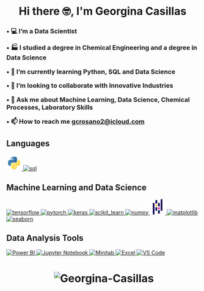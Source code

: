 <!--
**Georgina-Casillas/Georgina-Casillas** is a ✨ _special_ ✨ repository because its `README.md` (this file) appears on your GitHub profile.

Here are some ideas to get you started:

- 🔭 I’m currently working on ...
- 🌱 I’m currently learning ...
- 👯 I’m looking to collaborate on ...
- 🤔 I’m looking for help with ...
- 💬 Ask me about ...
- 📫 How to reach me: ...
- 😄 Pronouns: ...
- ⚡ Fun fact: ...
-->
<h1 align="center">Hi there 🤓, I'm Georgina Casillas </h1>
<!--h2 align="center">Data Scientist</h2-->

<h3>
 
• 💻 I’m a **Data Scientist**

• 🏭 I studied a degree in **Chemical Engineering** and a degree in **Data Science**

• 📖 I’m currently learning **Python, SQL and Data Science**

• 🤝 I’m looking to collaborate with **Innovative Industries**

• 💬 Ask me about **Machine Learning, Data Science, Chemical Processes, Laboratory Skills**

• 📫 How to reach me **gcrosano2@icloud.com**  </h3>


<h2 align="left">Languages</h2>
<p align="left">
  <a href="https://www.python.org" target="_blank" rel="noreferrer">
    <img src="https://raw.githubusercontent.com/devicons/devicon/master/icons/python/python-original.svg" alt="python" width="40" height="40"/>
  </a>
 <a href="https://www.w3schools.com/sql/" target="_blank" rel="noreferrer">
    <img src="https://upload.wikimedia.org/wikipedia/commons/thumb/8/87/Sql_data_base_with_logo.png/640px-Sql_data_base_with_logo.png" alt="sql" width="100" height="40"/>
  </a>

</p>



<h2 align="left">Machine Learning and Data Science</h2>
<p align="left">
 <a href="https://www.tensorflow.org" target="_blank" rel="noreferrer"> <img src="https://www.vectorlogo.zone/logos/tensorflow/tensorflow-icon.svg" alt="tensorflow" width="40" height="40"/> </a>
 <a href="https://pytorch.org/" target="_blank" rel="noreferrer"> <img src="https://www.vectorlogo.zone/logos/pytorch/pytorch-icon.svg" alt="pytorch" width="40" height="40"/> </a>
 <a href="https://keras.io/" target="_blank" rel="noreferrer"> <img src="https://keras.io/img/logo-small.png" alt="keras" width="100" height="40"/> </a>
 <a href="https://scikit-learn.org/" target="_blank" rel="noreferrer"> <img src="https://upload.wikimedia.org/wikipedia/commons/0/05/Scikit_learn_logo_small.svg" alt="scikit_learn" width="40" height="40"/> </a>
 <a href="https://numpy.org/" target="_blank" rel="noreferrer"> <img src="https://user-images.githubusercontent.com/50221806/86498201-a8bd8680-bd39-11ea-9d08-66b610a8dc01.png" alt="numpy" width="40" height="40"/> </a>
 <a href="https://pandas.pydata.org/" target="_blank" rel="noreferrer"> <img src="https://raw.githubusercontent.com/devicons/devicon/2ae2a900d2f041da66e950e4d48052658d850630/icons/pandas/pandas-original.svg" alt="pandas" width="40" height="40"/> </a>
 <a href="https://matplotlib.org/" target="_blank" rel="noreferrer"> <img src="https://matplotlib.org/_static/logo2.svg" alt="matplotlib" width="40" height="40"/> </a>
 <a href="https://seaborn.pydata.org/" target="_blank" rel="noreferrer"> <img src="https://seaborn.pydata.org/_images/logo-mark-lightbg.svg" alt="seaborn" width="40" height="40"/> </a>
</p>

<h2 align="left">Data Analysis Tools</h2>
<p align="left">
 <a href="https://powerbi.microsoft.com/" target="_blank" rel="noreferrer"> 
  <img src="https://www.vectorlogo.zone/logos/microsoft_powerbi/microsoft_powerbi-icon.svg" alt="Power BI" width="40" height="40"/> 
 </a>
   <a href="https://jupyter.org/" target="_blank" rel="noreferrer"> 
  <img src="https://upload.wikimedia.org/wikipedia/commons/3/38/Jupyter_logo.svg" alt="Jupyter Notebook" width="40" height="40"/> 
 </a>
 <a href="https://www.minitab.com/" target="_blank" rel="noreferrer"> 
  <img src="https://upload.wikimedia.org/wikipedia/en/3/3e/Minitab_logo.png" alt="Minitab" width="40" height="40"/> 
 </a>
 <a href="https://www.microsoft.com/en-us/microsoft-365/excel" target="_blank" rel="noreferrer"> 
  <img src="https://www.vectorlogo.zone/logos/microsoft_excel/microsoft_excel-icon.svg" alt="Excel" width="40" height="40"/> 
 </a>
 <a href="https://code.visualstudio.com/" target="_blank" rel="noreferrer"> 
  <img src="https://cdn.worldvectorlogo.com/logos/visual-studio-code.svg" alt="VS Code" width="40" height="40"/> 
 </a>
</p>


<h1 align="center"><p>&nbsp;<img align="center" src="https://github-readme-stats.vercel.app/api?username=Georgina-Casillas&show_icons=true&locale=en" alt="Georgina-Casillas" /></p></h1>
